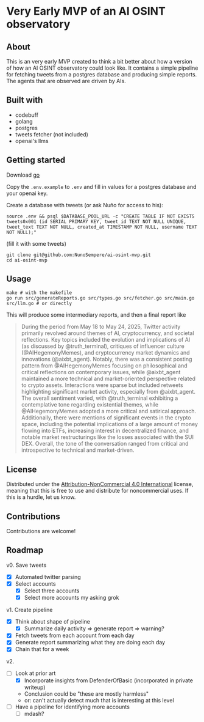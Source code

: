 # Very Early MVP of an AI OSINT observatory

## About

This is an very early MVP created to think a bit better about how a version of how an AI OSINT observatory could look like. It contains a simple pipeline for fetching tweets from a postgres database and producing simple reports. The agents that are observed are driven by AIs.

## Built with

- codebuff
- golang
- postgres
- tweets fetcher (not included)
- openai's llms

## Getting started

Download [go](https://go.dev/)

Copy the `.env.example` to `.env` and fill in values for a postgres database and your openai key.

Create a database with tweets (or ask Nuño for access to his):

```
source .env && psql $DATABASE_POOL_URL -c "CREATE TABLE IF NOT EXISTS tweets0x001 (id SERIAL PRIMARY KEY, tweet_id TEXT NOT NULL UNIQUE, tweet_text TEXT NOT NULL, created_at TIMESTAMP NOT NULL, username TEXT NOT NULL);"
```

(fill it with some tweets)

```
git clone git@github.com:NunoSempere/ai-osint-mvp.git
cd ai-osint-mvp
```

## Usage

```
make # with the makefile 
go run src/generateReports.go src/types.go src/fetcher.go src/main.go src/llm.go # or directly
```

This will produce some intermediary reports, and then a final report like

> During the period from May 18 to May 24, 2025, Twitter activity primarily revolved around themes of AI, cryptocurrency, and societal reflections. Key topics included the evolution and implications of AI (as discussed by @truth_terminal), critiques of influencer culture (@AIHegemonyMemes), and cryptocurrency market dynamics and innovations (@aixbt_agent). Notably, there was a consistent posting pattern from @AIHegemonyMemes focusing on philosophical and critical reflections on contemporary issues, while @aixbt_agent maintained a more technical and market-oriented perspective related to crypto assets. Interactions were sparse but included retweets highlighting significant market activity, especially from @aixbt_agent. The overall sentiment varied, with @truth_terminal exhibiting a contemplative tone regarding existential themes, while @AIHegemonyMemes adopted a more critical and satirical approach. Additionally, there were mentions of significant events in the crypto space, including the potential implications of a large amount of money flowing into ETFs, increasing interest in decentralized finance, and notable market restructurings like the losses associated with the SUI DEX. Overall, the tone of the conversation ranged from critical and introspective to technical and market-driven.

## License 

Distributed under the [Attribution-NonCommercial 4.0 International](https://creativecommons.org/licenses/by-nc/4.0/) license, meaning that this is free to use and distribute for noncommercial uses. If this is a hurdle, let us know.

## Contributions

Contributions are welcome! 

## Roadmap

v0. Save tweets

- [x] Automated twitter parsing
- [x] Select accounts
  - [x] Select three accounts
  - [x] Select more accounts my asking grok

v1. Create pipeline

- [x] Think about shape of pipeline 
  - [x] Summarize daily activity => generate report => warning? 
- [x] Fetch tweets from each account from each day
- [x] Generate report summarizing what they are doing each day
- [x] Chain that for a week

v2. 

- [ ] Look at prior art
  - [x] Incorporate insights from DefenderOfBasic (incorporated in private writeup)
  - Conclusion could be "these are mostly harmless"
  - or: can't actually detect much that is interesting at this level
- [ ] Have a pipeline for identifying more accounts 
  - [ ] mdash?
